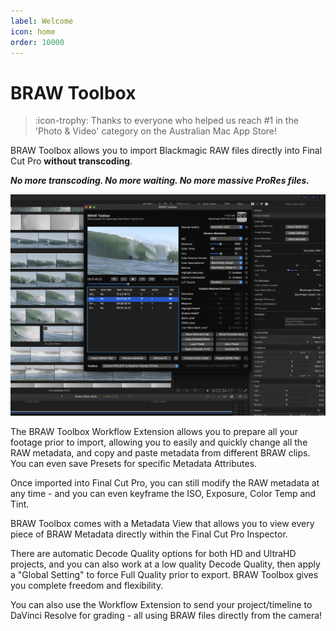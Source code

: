 ```yaml
---
label: Welcome
icon: home
order: 10000
---
```

# BRAW Toolbox

> :icon-trophy: Thanks to everyone who helped us reach #1 in the 'Photo & Video' category on the Australian Mac App Store!

BRAW Toolbox allows you to import Blackmagic RAW files directly into Final Cut Pro **without transcoding**.

**_No more transcoding. No more waiting. No more massive ProRes files._**

![_Screenshot of BRAW Toolbox in Action. Surf footage by Adrian Emerton._](static/screenshot-01.png)

The BRAW Toolbox Workflow Extension allows you to prepare all your footage prior to import, allowing you to easily and quickly change all the RAW metadata, and copy and paste metadata from different BRAW clips. You can even save Presets for specific Metadata Attributes.

Once imported into Final Cut Pro, you can still modify the RAW metadata at any time - and you can even keyframe the ISO, Exposure, Color Temp and Tint.

BRAW Toolbox comes with a Metadata View that allows you to view every piece of BRAW Metadata directly within the Final Cut Pro Inspector.

There are automatic Decode Quality options for both HD and UltraHD projects, and you can also work at a low quality Decode Quality, then apply a "Global Setting" to force Full Quality prior to export. BRAW Toolbox gives you complete freedom and flexibility.

You can also use the Workflow Extension to send your project/timeline to DaVinci Resolve for grading - all using BRAW files directly from the camera!